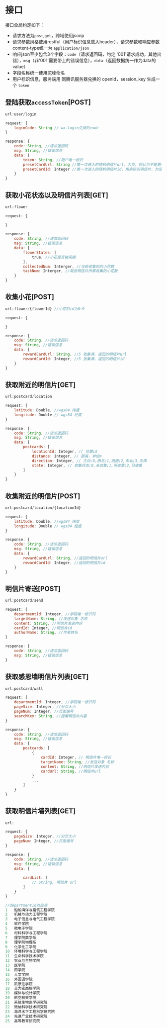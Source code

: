 # 接口

接口全局约定如下：

* 请求方法为`post`,`get`，跨域使用jsonp
* 请求参数风格使用restful（用户标识信息放入header），请求参数和响应参数content-type统一为 `application/json`
* 响应json至少包含3个字段：`code`（请求返回码，约定 '001'请求成功，其他出错），`msg`（非'001'需要带上的错误信息），`data`（返回数据统一作为data的value）
* 字段名称统一使用驼峰命名
* 用户标识信息，服务端用 同腾讯服务器兑换的 openId，session_key 生成一个 `token`


## 登陆获取`accessToken`[POST]

```javascript
url:user/login

request: {
    loginCode: String // wx.login兑换的code
}

response: {
    code: String, //请求返回码
    msg: String, //错误信息
    data: {
        token: String, //用户唯一标识
        presetCardUrl: String //第一次进入的随机明信片url，为空，则认为不是第一次进入，
        presetCardId: Integer //第一次进入的随机明信片id，用来标识明信片，为空，则认为不是第一次进入，
    }
}
```


## 获取小花状态以及明信片列表[GET]

```javascript
url:flower

request: {
    
}

response: {
    code: String, //请求返回码
    msg: String, //错误信息
    data: {
        flowerStates: [
            true, //小花是否被采摘
        ],
        collectedNum: Interger, //当前收集到的小花数
        taskNum: Interger, //每张明信片所需收集的小花数
    }
}
```


## 收集小花[POST]

```javascript
url:flower/{flowerId} //小花的id为0~9

request: {

}

response: {
    code: String, //请求返回码
    msg: String, //错误信息
    data: {
        rewardCardUrl: String, //5 张集满，返回的明信片url
        rewardCardId: Integer, //5 张集满，返回的明信片id
    }
}
```


## 获取附近的明信片[GET]

```javascript
url:postcard/location

request: {
    latitude: Double, //wgs84 纬度
    longitude: Double // wgs84 经度
}

response: {
    code: String, //请求返回码
    msg: String, //错误信息
    data: {
        postcards: [
            locationId: Integer, // 位置id
            distance: Integer, // 距离，单位m
            direction: Integer, // 方向:0,西北;1,西南;2,东北;3,东南
            state: Integer, // 收集状态:0,未收集;1,可收集;2,已收集
        ]
    }
}
```

## 收集附近的明信片[POST]

```javascript
url:postcard/location/{locationId}

request: {
    latitude: Double, //wgs84 纬度
    longitude: Double // wgs84 经度
}

response: {
    code: String, //请求返回码
    msg: String, //错误信息
    data: {
        rewardCardUrl: String, //返回的明信片url
        rewardCardId: Integer, //返回的明信片id
    }
}
```



## 明信片寄送[POST]

```javascript
url:postcard/send

request: {
    departmentId: Integer, //学院唯一标识码
    targetName: String, //发送对象 名称
    content: String, //明信片发送内容
    cardId: Integer, //明信片id
    authorName: String, //作者姓名
}

response: {
    code: String, //请求返回码
    msg: String, //错误信息
}
```

## 获取感恩墙明信片列表[GET]

```javascript
url:postcard/wall

request: {
    departmentId: Integer, //学院唯一标识码
    pageSize: Integer, //分页大小
    pageNum: Integer, //页面编号
    searchKey: String, //搜索明信片内容
}

response: {
    code: String, //请求返回码
    msg: String, //错误信息
    data: {
        postcards: [
            {
                cardId: Integer, // 明信片唯一标识
                targetName: String, //发送对象 名称
                content: String, //明信片发送内容
                cardUrl: String, //明信片url
            }
            ...
        ]
    }
}
```


## 获取明信片墙列表[GET]

```javascript
url:

request: {
    pageSize: Integer, //分页大小
    pageNum: Integer, //页面编号
}

response: {
    code: String, //请求返回码
    msg: String, //错误信息
    data: {
        
        cardList: [
            // String, 明信片 url
        ]
    }
}
```

```javascript
//departmentId对应表
1	船舶海洋与建筑工程学院
2	机械与动力工程学院
3	电子信息与电气工程学院
4	软件学院
5	微电子学院
6	材料科学与工程学院
7	理学院数学系
8	理学院物理系
9	化学化工学院
10	环境科学与工程学院
11	生命科学技术学院
12	农业与生物学院
13	医学院
14	药学院
15	人文学院
16	外国语学院
17	凯原法学院
18	交大密西根学院
19	媒体与设计学院
20	航空航天学院
21	系统生物医学研究院
22	微纳科学技术研究院
23	海洋水下工程科学研究院
24	先进产业技术研究院
25	高等教育研究院
```
